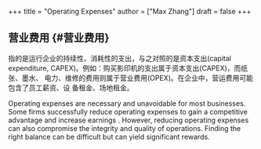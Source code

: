 +++
title = "Operating Expenses"
author = ["Max Zhang"]
draft = false
+++

## 营业费用 {#营业费用}

指的是运行企业的持续性、消耗性的支出，与之对照的是资本支出(capital
expenditure, CAPEX)。例如：购买影印机的支出属于资本支出(CAPEX)，而纸张、墨水、
电力、维修的费用则属于营业费用(OPEX)。在企业中，营运费用可能包含了员工薪资、设
备租金、场地租金。

Operating expenses are necessary and unavoidable for most businesses. Some
firms successfully reduce operating expenses to gain a competitive advantage
and increase earnings . However, reducing operating expenses can also
compromise the integrity and quality of operations. Finding the right balance
can be difficult but can yield significant rewards.